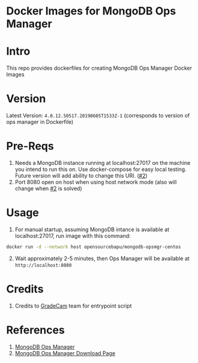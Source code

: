 # Docker Images for MongoDB Ops Manager

# Intro
  This repo provides dockerfiles for creating MongoDB Ops Manager Docker Images

# Version
  Latest Version: `4.0.12.50517.20190605T1533Z-1` (corresponds to version of ops manager in Dockerfile)

# Pre-Reqs
  1. Needs a MongoDB instance running at localhost:27017 on the machine you intend to run this on. Use docker-compose for easy
  local testing. Future version will add ability to change this URI. ([#2](https://github.com/opensourcebapu/docker-mongo-opsmgr/issues/2))
  2. Port 8080 open on host when using host network mode (also will change when [#2](https://github.com/opensourcebapu/docker-mongo-opsmgr/issues/2) is solved)

# Usage
  1. For manual startup, assuming MongoDB intance is available at localhost:27017, run image with this command:
  ```bash
  docker run -d --network host opensourcebapu/mongodb-opsmgr-centos
  ```
  2. Wait approximately 2-5 minutes, then Ops Manager will be available at `http://localhost:8080`

# Credits
  1. Credits to [GradeCam](https://github.com/gradecam/docker-mongodb-ops-manager) team for entrypoint script

# References
  1. [MongoDB Ops Manager](https://www.mongodb.com/products/ops-manager)
  2. [MongoDB Ops Manager Download Page](https://www.mongodb.com/download-center/ops-manager)
